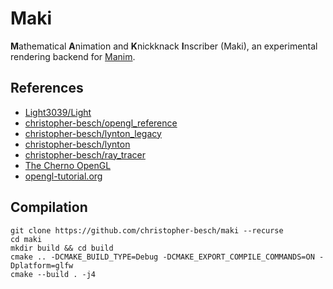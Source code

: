 # Maki

**M**athematical **A**nimation and **K**nickknack **I**nscriber (Maki), an experimental rendering backend for [Manim](https://github.com/ManimCommunity/manim). 

## References

- [Light3039/Light](https://github.com/Light3039/Light)
- [christopher-besch/opengl_reference](https://github.com/christopher-besch/opengl_reference)
- [christopher-besch/lynton_legacy](https://github.com/christopher-besch/lynton_legacy)
- [christopher-besch/lynton](https://github.com/christopher-besch/lynton)
- [christopher-besch/ray_tracer](https://github.com/christopher-besch/ray_tracer)
- [The Cherno OpenGL](https://www.youtube.com/watch?v=W3gAzLwfIP0&list=PLlrATfBNZ98foTJPJ_Ev03o2oq3-GGOS2)
- [opengl-tutorial.org](http://www.opengl-tutorial.org)

## Compilation

```
git clone https://github.com/christopher-besch/maki --recurse
cd maki
mkdir build && cd build
cmake .. -DCMAKE_BUILD_TYPE=Debug -DCMAKE_EXPORT_COMPILE_COMMANDS=ON -Dplatform=glfw
cmake --build . -j4
```
